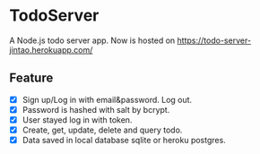 # TodoServer
A Node.js todo server app. Now is hosted on https://todo-server-jintao.herokuapp.com/

## Feature
- [x] Sign up/Log in with email&password. Log out.
- [x] Password is hashed with salt by bcrypt.
- [x] User stayed log in with token.
- [x] Create, get, update, delete and query todo.
- [x] Data saved in local database sqlite or heroku postgres.
